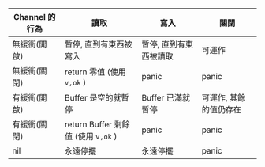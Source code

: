 | Channel 的行為 | 讀取                                | 寫入                   | 關閉                   |
| -------------- | ----------------------------------- | ---------------------- | ---------------------- |
| 無緩衝(開啟)   | 暫停, 直到有東西被寫入              | 暫停, 直到有東西被讀取 | 可運作                 |
| 無緩衝(關閉)   | return 零值 (使用 `v,ok` )          | panic                  | panic                  |
| 有緩衝(開啟)   | Buffer 是空的就暫停                 | Buffer 已滿就暫停      | 可運作, 其餘的值仍存在 |
| 有緩衝(關閉)   | return Buffer 剩餘值 (使用 `v,ok` ) | panic                  | panic                  |
| nil            | 永遠停擺                            | 永遠停擺               | panic                  |
